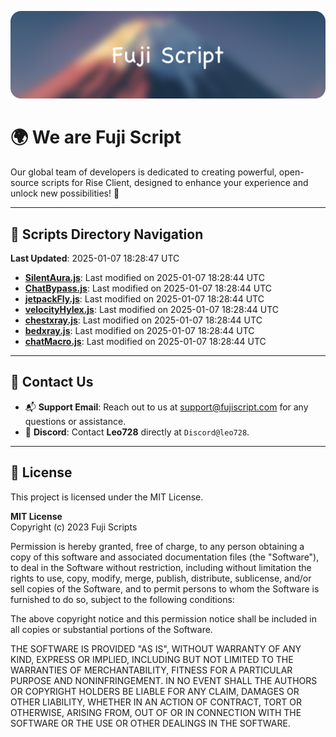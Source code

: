 ![Banner](.github/b.webp)

# 🌍 **We are Fuji Script**

Our global team of developers is dedicated to creating powerful, open-source scripts for Rise Client, designed to enhance your experience and unlock new possibilities! 🌟

---
<!-- SCRIPTS_NAVIGATION_START -->
## 📂 **Scripts Directory Navigation**

**Last Updated**: 2025-01-07 18:28:47 UTC

- **[SilentAura.js](scripts/SilentAura.js)**: Last modified on 2025-01-07 18:28:44 UTC
- **[ChatBypass.js](scripts/ChatBypass.js)**: Last modified on 2025-01-07 18:28:44 UTC
- **[jetpackFly.js](scripts/jetpackFly.js)**: Last modified on 2025-01-07 18:28:44 UTC
- **[velocityHylex.js](scripts/velocityHylex.js)**: Last modified on 2025-01-07 18:28:44 UTC
- **[chestxray.js](scripts/chestxray.js)**: Last modified on 2025-01-07 18:28:44 UTC
- **[bedxray.js](scripts/bedxray.js)**: Last modified on 2025-01-07 18:28:44 UTC
- **[chatMacro.js](scripts/chatMacro.js)**: Last modified on 2025-01-07 18:28:44 UTC

<!-- SCRIPTS_NAVIGATION_END -->

---

## 💬 **Contact Us**  
- 📬 **Support Email**: Reach out to us at [support@fujiscript.com](mailto:support@fujiscript.com) for any questions or assistance.  
- 💬 **Discord**: Contact **Leo728** directly at `Discord@leo728`.

---

## 📜 **License**

This project is licensed under the MIT License.  

**MIT License**  
Copyright (c) 2023 Fuji Scripts  

Permission is hereby granted, free of charge, to any person obtaining a copy of this software and associated documentation files (the "Software"), to deal in the Software without restriction, including without limitation the rights to use, copy, modify, merge, publish, distribute, sublicense, and/or sell copies of the Software, and to permit persons to whom the Software is furnished to do so, subject to the following conditions:  

The above copyright notice and this permission notice shall be included in all copies or substantial portions of the Software.  

THE SOFTWARE IS PROVIDED "AS IS", WITHOUT WARRANTY OF ANY KIND, EXPRESS OR IMPLIED, INCLUDING BUT NOT LIMITED TO THE WARRANTIES OF MERCHANTABILITY, FITNESS FOR A PARTICULAR PURPOSE AND NONINFRINGEMENT. IN NO EVENT SHALL THE AUTHORS OR COPYRIGHT HOLDERS BE LIABLE FOR ANY CLAIM, DAMAGES OR OTHER LIABILITY, WHETHER IN AN ACTION OF CONTRACT, TORT OR OTHERWISE, ARISING FROM, OUT OF OR IN CONNECTION WITH THE SOFTWARE OR THE USE OR OTHER DEALINGS IN THE SOFTWARE.  
